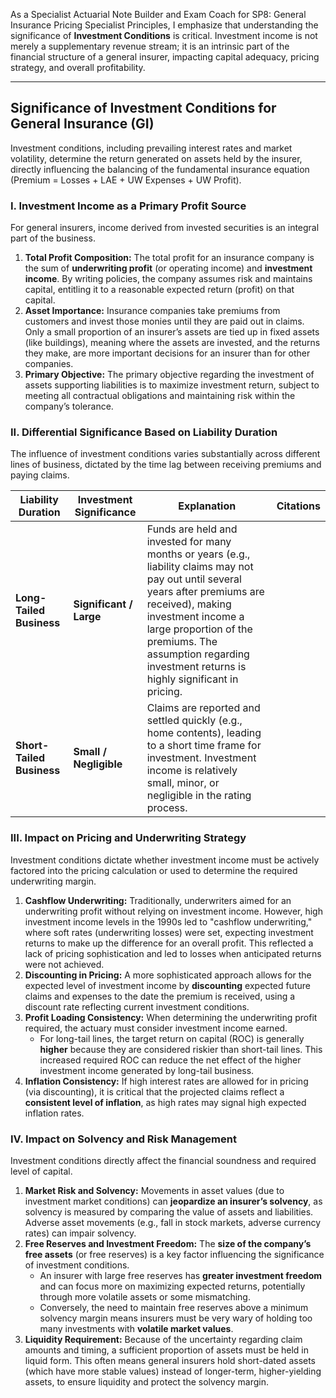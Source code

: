 As a Specialist Actuarial Note Builder and Exam Coach for SP8: General Insurance Pricing Specialist Principles, I emphasize that understanding the significance of **Investment Conditions** is critical. Investment income is not merely a supplementary revenue stream; it is an intrinsic part of the financial structure of a general insurer, impacting capital adequacy, pricing strategy, and overall profitability.

---

## **Significance of Investment Conditions for General Insurance (GI)**

Investment conditions, including prevailing interest rates and market volatility, determine the return generated on assets held by the insurer, directly influencing the balancing of the fundamental insurance equation (Premium \= Losses \+ LAE \+ UW Expenses \+ UW Profit).

### **I. Investment Income as a Primary Profit Source**

For general insurers, income derived from invested securities is an integral part of the business.

1. **Total Profit Composition:** The total profit for an insurance company is the sum of **underwriting profit** (or operating income) and **investment income**. By writing policies, the company assumes risk and maintains capital, entitling it to a reasonable expected return (profit) on that capital.  
2. **Asset Importance:** Insurance companies take premiums from customers and invest those monies until they are paid out in claims. Only a small proportion of an insurer’s assets are tied up in fixed assets (like buildings), meaning where the assets are invested, and the returns they make, are more important decisions for an insurer than for other companies.  
3. **Primary Objective:** The primary objective regarding the investment of assets supporting liabilities is to maximize investment return, subject to meeting all contractual obligations and maintaining risk within the company’s tolerance.

### **II. Differential Significance Based on Liability Duration**

The influence of investment conditions varies substantially across different lines of business, dictated by the time lag between receiving premiums and paying claims.

| Liability Duration | Investment Significance | Explanation | Citations |
| ----- | ----- | ----- | ----- |
| **Long-Tailed Business** | **Significant / Large** | Funds are held and invested for many months or years (e.g., liability claims may not pay out until several years after premiums are received), making investment income a large proportion of the premiums. The assumption regarding investment returns is highly significant in pricing. |  |
| **Short-Tailed Business** | **Small / Negligible** | Claims are reported and settled quickly (e.g., home contents), leading to a short time frame for investment. Investment income is relatively small, minor, or negligible in the rating process. |  |

### **III. Impact on Pricing and Underwriting Strategy**

Investment conditions dictate whether investment income must be actively factored into the pricing calculation or used to determine the required underwriting margin.

1. **Cashflow Underwriting:** Traditionally, underwriters aimed for an underwriting profit without relying on investment income. However, high investment income levels in the 1990s led to "cashflow underwriting," where soft rates (underwriting losses) were set, expecting investment returns to make up the difference for an overall profit. This reflected a lack of pricing sophistication and led to losses when anticipated returns were not achieved.  
2. **Discounting in Pricing:** A more sophisticated approach allows for the expected level of investment income by **discounting** expected future claims and expenses to the date the premium is received, using a discount rate reflecting current investment conditions.  
3. **Profit Loading Consistency:** When determining the underwriting profit required, the actuary must consider investment income earned.  
   * For long-tail lines, the target return on capital (ROC) is generally **higher** because they are considered riskier than short-tail lines. This increased required ROC can reduce the net effect of the higher investment income generated by long-tail business.  
4. **Inflation Consistency:** If high interest rates are allowed for in pricing (via discounting), it is critical that the projected claims reflect a **consistent level of inflation**, as high rates may signal high expected inflation rates.

### **IV. Impact on Solvency and Risk Management**

Investment conditions directly affect the financial soundness and required level of capital.

1. **Market Risk and Solvency:** Movements in asset values (due to investment market conditions) can **jeopardize an insurer’s solvency**, as solvency is measured by comparing the value of assets and liabilities. Adverse asset movements (e.g., fall in stock markets, adverse currency rates) can impair solvency.  
2. **Free Reserves and Investment Freedom:** The **size of the company’s free assets** (or free reserves) is a key factor influencing the significance of investment conditions.  
   * An insurer with large free reserves has **greater investment freedom** and can focus more on maximizing expected returns, potentially through more volatile assets or some mismatching.  
   * Conversely, the need to maintain free reserves above a minimum solvency margin means insurers must be very wary of holding too many investments with **volatile market values**.  
3. **Liquidity Requirement:** Because of the uncertainty regarding claim amounts and timing, a sufficient proportion of assets must be held in liquid form. This often means general insurers hold short-dated assets (which have more stable values) instead of longer-term, higher-yielding assets, to ensure liquidity and protect the solvency margin.

